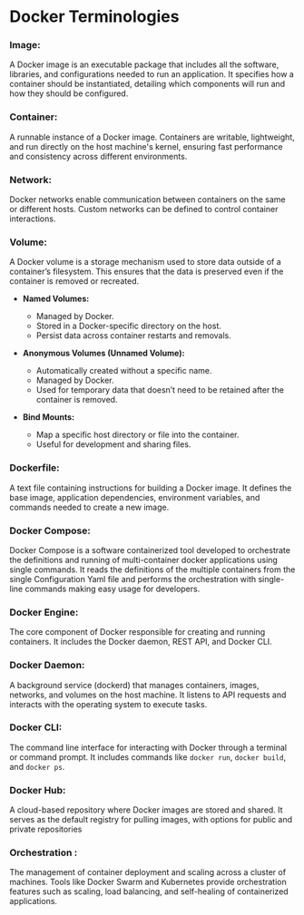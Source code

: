 
# **Docker Terminologies**

###  Image:

A Docker image is an executable package that includes all the software, libraries, and configurations needed to run an application. It specifies how a container should be instantiated, detailing which components will run and how they should be configured.

### Container:

A runnable instance of a Docker image. Containers are writable, lightweight, and run directly on the host machine's kernel, ensuring fast performance and consistency across different environments.


### Network:
Docker networks enable communication between containers on the same or different hosts. Custom networks can be defined to control container interactions.
 
### Volume:
A Docker volume is a storage mechanism used to store data outside of a container’s filesystem. This ensures that the data is preserved even if the container is removed or recreated.

-   **Named Volumes:**
    -   Managed by Docker.
    -   Stored in a Docker-specific directory on the host.
    -   Persist data across container restarts and removals.
    
-   **Anonymous Volumes (Unnamed Volume):**
    -   Automatically created without a specific name.
    -   Managed by Docker.
    -   Used for temporary data that doesn’t need to be retained after the container is removed.
-   **Bind Mounts:**
    
    -   Map a specific host directory or file into the container.
    -   Useful for development and sharing files.

### Dockerfile:
A text file containing instructions for building a Docker image. It defines the base image, application dependencies, environment variables, and commands needed to create a new image.

### Docker Compose:
 Docker Compose is a software containerized tool developed to orchestrate the definitions and running of multi-container docker applications using single commands. It reads the definitions of the multiple containers from the single Configuration Yaml file and performs the orchestration with single-line commands making easy usage for developers.

### Docker Engine:
The core component of Docker responsible for creating and running containers. It includes the Docker daemon, REST API, and Docker CLI.
 
### Docker Daemon:
 A background service (dockerd) that manages containers, images, networks, and volumes on the host machine. It listens to API requests and interacts with the operating system to execute tasks.

### Docker CLI:
 The command line interface for interacting with Docker through a terminal or command prompt. It includes commands like `docker run`, `docker build`, and `docker ps`.

### Docker Hub:
 A cloud-based repository where Docker images are stored and shared. It serves as the default registry for pulling images, with options for public and private repositories

### Orchestration :
The management of container deployment and scaling across a cluster of machines. Tools like Docker Swarm and Kubernetes provide orchestration features such as scaling, load balancing, and self-healing of containerized applications.








<!--stackedit_data:
eyJoaXN0b3J5IjpbODM4NDA3NzA5LDE3NTM5MjI1OSwtNTQ0OT
QzNzc1LDI4MDg0MTMyMSwtNzg0NDU2MzU4LC0xNzQwNzM0NjM1
LC0xODI4MjIxMzA4LDc1MjUxOTg5MSwxNjgzNDc1MTIyLDE1ND
k3NTE1MDUsLTE3MzQzMTY4MTEsLTEzMzc1NTMyNDQsMTU3NzE2
NDc5Niw0NTcwNDQ5MTBdfQ==
-->